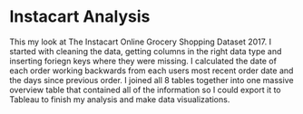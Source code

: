 # Instacart Analysis
This my look at The Instacart Online Grocery Shopping Dataset 2017. 
I started with cleaning the data, getting columns in the right data type and inserting foriegn keys where they were missing. 
I calculated the date of each order working backwards from each users most recent order date and the days since previous order. 
I joined all 8 tables together into one massive overview table that contained all of the information so I could export it to Tableau to finish my analysis and make data visualizations. 
